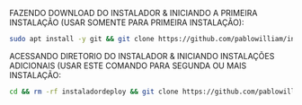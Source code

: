FAZENDO DOWNLOAD DO INSTALADOR & INICIANDO A PRIMEIRA INSTALAÇÃO (USAR SOMENTE PARA PRIMEIRA INSTALAÇÃO):

```bash
sudo apt install -y git && git clone https://github.com/pablowilliam/instaladordeploy.git && sudo chmod -R 777 instaladordeploy && cd instaladordeploy&& sudo ./install_primaria
```

ACESSANDO DIRETORIO DO INSTALADOR & INICIANDO INSTALAÇÕES ADICIONAIS (USAR ESTE COMANDO PARA SEGUNDA OU MAIS INSTALAÇÃO:
```bash
cd && rm -rf instaladordeploy && git clone https://github.com/pablowilliam/instaladordeploy.git && sudo chmod -R 777 instaladordeploy && cd instaladordeploy && sudo ./install_instancia
```

